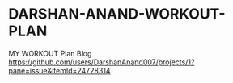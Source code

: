 # DARSHAN-ANAND-WORKOUT-PLAN
MY WORKOUT Plan Blog
https://github.com/users/DarshanAnand007/projects/1?pane=issue&itemId=24728314
